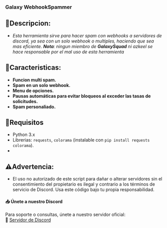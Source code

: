 ### Galaxy WebhookSpammer
## 🔗**Descripcion**: 
- _Esta herramienta sirve para hacer spam con webhooks  a servidores de discord, ya sea con un solo webhook o multiples, haciendo que sea mas eficiente. **Nota**: ningun miembro de **GalaxySquad** ni azkeel se hace responsable por el mal uso de esta herramienta_
## 📕**Caracteristicas**:
- **Funcion multi spam.**
- **Spam en un solo webhook.**
- **Menu de opciones.**
- **Pausas automáticas para evitar bloqueos al exceder las tasas de solicitudes.**
- **Spam personaliado.**
## 📜**Requisitos**  
- Python 3.x  
- Librerias: `requests`, `colorama` (instalable con `pip install requests colorama`).
- 
## ⚠️**Advertencia**:
- El uso no autorizado de este script para dañar o alterar servidores sin el consentimiento del propietario es ilegal y contrario a los términos de servicio de Discord. Usa este código bajo tu propia responsabilidad.

#### 📥 **Únete a nuestro Discord**  
Para soporte o consultas, únete a nuestro servidor oficial:  
🔗 [Servidor de Discord](https://discord.gg/3W2xBRnB3k)  
